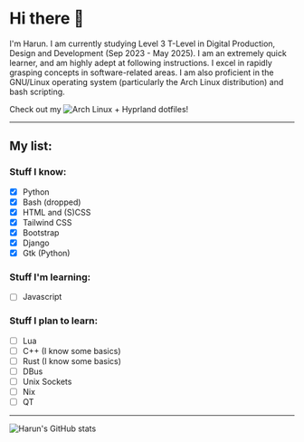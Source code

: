 # Hi there 👋

I'm Harun. I am currently studying Level 3 T-Level in Digital Production, Design and Development (Sep 2023 - May 2025). I am an extremely quick learner, and am highly adept at following instructions. I excel in rapidly grasping concepts in software-related areas. I am also proficient in the GNU/Linux operating system (particularly the Arch Linux distribution) and bash scripting.

Check out my ![Arch Linux + Hyprland dotfiles](https://github.com/sudoharun/dotfiles)!

***

## My list:

### Stuff I know:
- [x] Python
- [x] Bash (dropped)
- [x] HTML and (S)CSS
- [x] Tailwind CSS
- [x] Bootstrap
- [x] Django
- [x] Gtk (Python)

### Stuff I'm learning:
- [ ] Javascript

### Stuff I plan to learn:
- [ ] Lua
- [ ] C++ (I know some basics)
- [ ] Rust (I know some basics)
- [ ] DBus
- [ ] Unix Sockets
- [ ] Nix
- [ ] QT

***

![Harun's GitHub stats](https://github-readme-stats.vercel.app/api?username=sudoharun&show_icons=true&theme=transparent)
